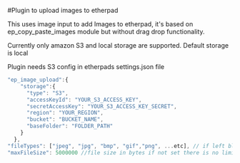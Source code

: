 #Plugin to upload images to etherpad

This uses image input to add Images to etherpad, it's based on ep_copy_paste_images module but without drag drop functionality.

Currently only amazon S3 and local storage are supported.
Default storage is local

Plugin needs S3 config in etherpads settings.json file
``` javascript
"ep_image_upload":{
    "storage":{
      "type": "S3",
      "accessKeyId": "YOUR_S3_ACCESS_KEY",
      "secretAccessKey": "YOUR_S3_ACCESS_KEY_SECRET",
      "region": "YOUR_REGION",
      "bucket": "BUCKET_NAME",
      "baseFolder": "FOLDER_PATH"
    }
  },
"fileTypes": ["jpeg", "jpg", "bmp", "gif","png", ...etc], // if left blank file mime-type is checked to match image.*
"maxFileSize": 5000000 //file size in bytes if not set there is no limit
```